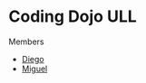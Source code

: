 # Coding Dojo ULL

Members

- [Diego](https://github.com/alu0101337975)
- [Miguel](https://github.com/miordev)
